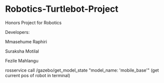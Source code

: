 # Robotics-Turtlebot-Project
Honors Project for Robotics 

Developers: 

Mmasehume Raphiri

Suraksha Motilal

Fezile Mahlangu

rosservice call /gazebo/get_model_state "model_name: 'mobile_base'"
(get current pos of robot in terminal)
